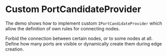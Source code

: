 # Custom PortCandidateProvider
  

 The demo shows how to implement custom `IPortCandidateProvider` which allow the definition of own rules for connecting nodes.   

 Forbid the connection between certain nodes, or to some nodes at all. Define how many ports are visible or dynamically create them during edge creation.   